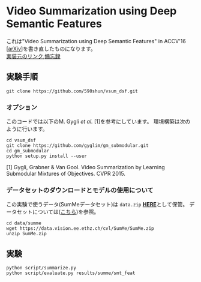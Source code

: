 # Video Summarization using Deep Semantic Features
これは"Video Summarization using Deep Semantic Features" in ACCV'16 [[arXiv](arxiv.org/abs/1609.08758)]を書き直したものになります。  
[実装元のリンク](http://github.com/mayu-ot/vsum_dsf),[備忘録](https://github.com/590shun/paper_challenge/issues/7)

## 実験手順

	git clone https://github.com/590shun/vsum_dsf.git

### オプション
このコードでは以下のM. Gygli *et al.* [1]を参考にしています。
環境構築は次のように行います。

	cd vsum_dsf
	git clone https://github.com/gyglim/gm_submodular.git
	cd gm_submodular
	python setup.py install --user

[1] Gygli, Grabner & Van Gool. Video Summarization by Learning Submodular Mixtures of Objectives. CVPR 2015.

### データセットのダウンロードとモデルの使用について

この実験で使うデータ(SumMeデータセット)は `data.zip` [**HERE**](https://www.dropbox.com/s/zxp8dq18t0tqlk2/data.zip?dl=0)として保管。
データセットについては([こちら](https://people.ee.ethz.ch/~gyglim/vsum/index.php))を参照。  
 

	cd data/summe
	wget https://data.vision.ee.ethz.ch/cvl/SumMe/SumMe.zip
	unzip SumMe.zip

## 実験

	python script/summarize.py
	python script/evaluate.py results/summe/smt_feat
